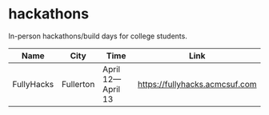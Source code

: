 # hackathons

In-person hackathons/build days for college students.

| Name       | City      | Time              | Link                           |
|------------|-----------|-------------------|--------------------------------|
| FullyHacks | Fullerton | April 12—April 13 | https://fullyhacks.acmcsuf.com |
